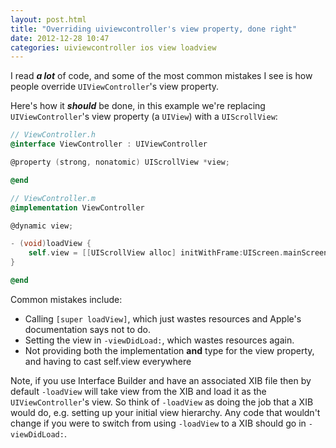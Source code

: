 ```yaml
---
layout: post.html
title: "Overriding uiviewcontroller's view property, done right"
date: 2012-12-28 10:47
categories: uiviewcontroller ios view loadview
---
```


I read ***a lot*** of code, and some of the most common mistakes I see is how people override `UIViewController`'s view property.

Here's how it ***should*** be done, in this example we're replacing `UIViewController`'s view property (a `UIView`) with a `UIScrollView`:

``` objective-c
// ViewController.h
@interface ViewController : UIViewController

@property (strong, nonatomic) UIScrollView *view;

@end

// ViewController.m
@implementation ViewController

@dynamic view;

- (void)loadView {
	self.view = [[UIScrollView alloc] initWithFrame:UIScreen.mainScreen.applicationFrame];
}

@end

```

Common mistakes include:

- Calling `[super loadView]`, which just wastes resources and Apple's documentation says not to do.
- Setting the view in `-viewDidLoad:`, which wastes resources again.
- Not providing both the implementation **and** type for the view property, and having to cast self.view everywhere

Note, if you use Interface Builder and have an associated XIB file then by default `-loadView` will take view from the XIB and load it as the `UIViewController`'s view. So think of `-loadView` as doing the job that a XIB would do, e.g. setting up your initial view hierarchy. Any code that wouldn't change if you were to switch from using `-loadView` to a XIB should go in `-viewDidLoad:`.
